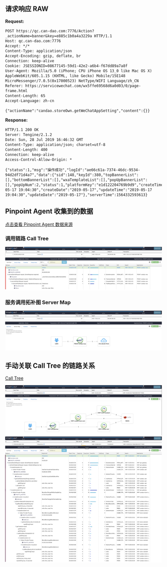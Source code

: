 ## 请求响应 RAW
**Request:**
```http
POST https://qc.can-dao.com:7776/Action?_actionName=banner&key=e885c1b0a4a3229a HTTP/1.1
Host: qc.can-dao.com:7776
Accept: */*
Content-Type: application/json
Accept-Encoding: gzip, deflate, br
Connection: keep-alive
Cookie: JSESSIONID=08677145-59d1-42e2-a6b4-f67dd89a7a8f
User-Agent: Mozilla/5.0 (iPhone; CPU iPhone OS 13_0 like Mac OS X) AppleWebKit/605.1.15 (KHTML, like Gecko) Mobile/15E148 MicroMessenger/7.0.5(0x17000523) NetType/WIFI Language/zh_CN
Referer: https://servicewechat.com/wx5ffe69568d6a0d03/0/page-frame.html
Content-Length: 65
Accept-Language: zh-cn

{"actionName":"candao.storeOwn.getWeChatAppSetting","content":{}}
```

**Response:**
```http
HTTP/1.1 200 OK
Server: Tengine/2.1.2
Date: Sun, 28 Jul 2019 16:46:32 GMT
Content-Type: application/json; charset=utf-8
Content-Length: 400
Connection: keep-alive
Access-Control-Allow-Origin: *

{"status":1,"msg":"操作成功","logId":"ae66c61a-7374-46dc-9534-94d2df71d4a7","data":{"sid":148,"keyId":380,"topBannerList":[],"bottomBannerList":[],"wxaTemplateList":[],"popUpBannerList":[],"popUpNum":2,"status":1,"platformKey":"e1d122204769b9d9","createTime":"2019-05-17 19:04:30","createDate":"2019-05-17","updateTime":"2019-05-17 19:04:30","updateDate":"2019-05-17"},"serverTime":1564332593613}
```

## Pinpoint Agent 收集到的数据
[点击查看 Pinpoint Agent 数据来源](http://qc.can-dao.com:6787/proxy_pass/#/transactionList/FRONT-candao-wxa@RESIN/20m/2019-07-29-01-00-00/HWY-119.3.4.13%5E1564135311682%5E393-1564332892609-38)
### 调用链路 Call Tree
![Call Tree](/img/analysis/businesslayer/Action/banner/img-1.png)

### 服务调用拓补图 Server Map
![Server Map](/img/analysis/businesslayer/Action/banner/img-2.png)

## 手动关联 Call Tree 的链路关系
[Call Tree](http://qc.can-dao.com:6787/proxy_pass/#/transactionList/HWY-api-gateway@RESIN/10m/2019-07-29-00-55-00/HWY-10.233.33.4%5E1564316313727%5E75150-1564332892601-17)

![Server Map](/img/analysis/businesslayer/Action/banner/img-3.png)
![Call Tree](/img/analysis/businesslayer/Action/banner/img-4.png)

